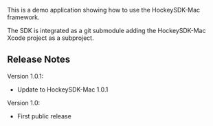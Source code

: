 This is a demo application showing how to use the HockeySDK-Mac framework.

The SDK is integrated as a git submodule adding the HockeySDK-Mac Xcode project as a subproject.

## Release Notes

Version 1.0.1:
 
- Update to HockeySDK-Mac 1.0.1

Version 1.0:

- First public release
